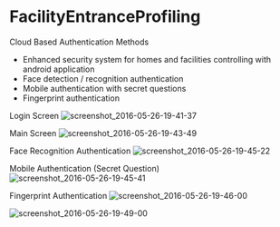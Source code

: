 # FacilityEntranceProfiling
Cloud Based Authentication Methods

- Enhanced security system for homes and facilities controlling with android application 
- Face detection / recognition authentication  
- Mobile authentication with secret questions
- Fingerprint authentication 


Login Screen
![screenshot_2016-05-26-19-41-37](https://cloud.githubusercontent.com/assets/11376055/15986046/0739fe9c-3007-11e6-8870-665463a5e1ed.png)

Main Screen
![screenshot_2016-05-26-19-43-49](https://cloud.githubusercontent.com/assets/11376055/15986066/26f92c08-3007-11e6-8861-fb679edb8128.png)

Face Recognition Authentication
![screenshot_2016-05-26-19-45-22](https://cloud.githubusercontent.com/assets/11376055/15986068/38fc97a0-3007-11e6-8b79-687ae546d556.png)

Mobile Authentication (Secret Question)
![screenshot_2016-05-26-19-45-41](https://cloud.githubusercontent.com/assets/11376055/15986070/47a2e692-3007-11e6-840d-7ab69a3bb410.png)

Fingerprint Authentication
![screenshot_2016-05-26-19-46-00](https://cloud.githubusercontent.com/assets/11376055/15986078/59e714cc-3007-11e6-9866-d9c1160a6032.png)

![screenshot_2016-05-26-19-49-00](https://cloud.githubusercontent.com/assets/11376055/15986080/5ed4b408-3007-11e6-86c5-7151ada09f66.png)


